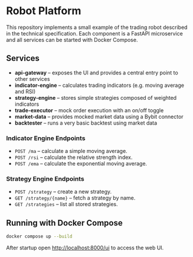 # Robot Platform

This repository implements a small example of the trading robot described in the technical specification. Each component is a FastAPI microservice and all services can be started with Docker Compose.

## Services
- **api-gateway** – exposes the UI and provides a central entry point to other services
- **indicator-engine** – calculates trading indicators (e.g. moving average and RSI)
- **strategy-engine** – stores simple strategies composed of weighted indicators
- **trade-executor** – mock order execution with an on/off toggle
- **market-data** – provides mocked market data using a Bybit connector
- **backtester** – runs a very basic backtest using market data

### Indicator Engine Endpoints

- `POST /ma` – calculate a simple moving average.
- `POST /rsi` – calculate the relative strength index.
- `POST /ema` – calculate the exponential moving average.

### Strategy Engine Endpoints

- `POST /strategy` – create a new strategy.
- `GET /strategy/{name}` – fetch a strategy by name.
- `GET /strategies` – list all stored strategies.

## Running with Docker Compose

```bash
docker compose up --build
```

After startup open [http://localhost:8000/ui](http://localhost:8000/ui) to access the web UI.
